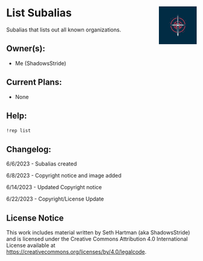 <h1>List Subalias<img align="right" src="../image.png" width="100px"></h1>

Subalias that lists out all known organizations.

## Owner(s):
- Me (ShadowsStride)

## Current Plans:
- None

## Help:
`!rep list` 

## Changelog:
6/6/2023 - Subalias created

6/8/2023 - Copyright notice and image added

6/14/2023 - Updated Copyright notice

6/22/2023 - Copyright/License Update

## License Notice

This work includes material written by Seth Hartman (aka ShadowsStride) and is licensed under the Creative Commons Attribution 4.0 International License available at https://creativecommons.org/licenses/by/4.0/legalcode.